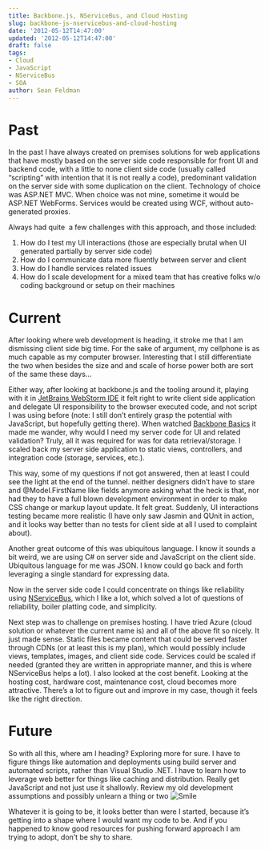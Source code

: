 ```yaml
---
title: Backbone.js, NServiceBus, and Cloud Hosting
slug: backbone-js-nservicebus-and-cloud-hosting
date: '2012-05-12T14:47:00'
updated: '2012-05-12T14:47:00'
draft: false
tags:
- Cloud
- JavaScript
- NServiceBus
- SOA
author: Sean Feldman
---
```


# Past

In the past I have always created on premises solutions for web applications that have mostly based on the server side code responsible for front UI and backend code, with a little to none client side code (usually called “scripting” with intention that it is not really a code), predominant validation on the server side with some duplication on the client. Technology of choice was ASP.NET MVC. When choice was not mine, sometime it would be ASP.NET WebForms. Services would be created using WCF, without auto-generated proxies.

Always had quite  a few challenges with this approach, and those included:

1. How do I test my UI interactions (those are especially brutal when UI generated partially by server side code)
2. How do I communicate data more fluently between server and client
3. How do I handle services related issues
4. How do I scale development for a mixed team that has creative folks w/o coding background or setup on their machines

# Current

After looking where web development is heading, it stroke me that I am dismissing client side big time. For the sake of argument, my cellphone is as much capable as my computer browser. Interesting that I still differentiate the two when besides the size and and scale of horse power both are sort of the same these days…

Either way, after looking at backbone.js and the tooling around it, playing with it in [JetBrains WebStorm IDE](https://www.jetbrains.com/webstorm/) it felt right to write client side application and delegate UI responsibility to the browser executed code, and not script I was using before (note: I still don’t entirely grasp the potential with JavaScript, but hopefully getting there). When watched [Backbone Basics](https://peepcode.com/products/backbone-js) it made me wander, why would I need my server code for UI and related validation? Truly, all it was required for was for data retrieval/storage. I scaled back my server side application to static views, controllers, and integration code (storage, services, etc.).

This way, some of my questions if not got answered, then at least I could see the light at the end of the tunnel. neither designers didn’t have to stare and @Model.FirstName like fields anymore asking what the heck is that, nor had they to have a full blown development environment in order to make CSS change or markup layout update. It felt great. Suddenly, UI interactions testing became more realistic (I have only saw Jasmin and QUnit in action, and it looks way better than no tests for client side at all I used to complaint about).

Another great outcome of this was ubiquitous language. I know it sounds a bit weird, we are using C# on server side and JavaScript on the client side. Ubiquitous language for me was JSON. I know could go back and forth leveraging a single standard for expressing data.

Now in the server side code I could concentrate on things like reliability using [NServiceBus](http://nservicebus.com), which I like a lot, which solved a lot of questions of reliability, boiler platting code, and simplicity.

Next step was to challenge on premises hosting. I have tried Azure (cloud solution or whatever the current name is) and all of the above fit so nicely. It just made sense. Static files became content that could be served faster through CDNs (or at least this is my plan), which would possibly include views, templates, images, and client side code. Services could be scaled if needed (granted they are written in appropriate manner, and this is where NServiceBus helps a lot). I also looked at the cost benefit. Looking at the hosting cost, hardware cost, maintenance cost, cloud becomes more attractive. There’s a lot to figure out and improve in my case, though it feels like the right direction.

# Future

So with all this, where am I heading? Exploring more for sure. I have to figure things like automation and deployments using build server and automated scripts, rather than Visual Studio .NET. I have to learn how to leverage web better for things like caching and distribution. Really get JavaScript and not just use it shallowly. Review my old development assumptions and possibly unlearn a thing or two ![Smile](https://aspblogs.blob.core.windows.net/media/sfeldman/Media/wlEmoticon-smile_4151CD16.png)

Whatever it is going to be, it looks better than were I started, because it’s getting into a shape where I would want my code to be. And if you happened to know good resources for pushing forward approach I am trying to adopt, don’t be shy to share.


